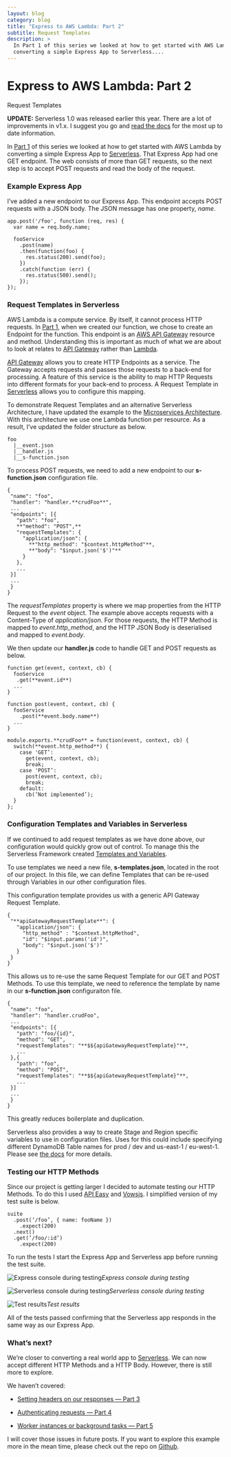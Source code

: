 ```yaml
---
layout: blog
category: blog
title: "Express to AWS Lambda: Part 2"
subtitle: Request Templates
description: >
  In Part 1 of this series we looked at how to get started with AWS Lambda by 
  converting a simple Express App to Serverless....
---
```


# Express to AWS Lambda: Part 2

Request Templates

**UPDATE:** Serverless 1.0 was released earlier this year. There are a lot of improvements in v1.x. I suggest you go and [read the docs](https://serverless.com/framework/) for the most up to date information.

In [Part 1](https://medium.com/@johncmckim/express-to-aws-lambda-part-1-a057096abe34) of this series we looked at how to get started with AWS Lambda by converting a simple Express App to [Serverless](https://github.com/serverless/serverless). That Express App had one GET endpoint. The web consists of more than GET requests, so the next step is to accept POST requests and read the body of the request.

### Example Express App

I’ve added a new endpoint to our Express App. This endpoint accepts POST requests with a JSON body. The JSON message has one property, *name*.

    app.post('/foo', function (req, res) {
      var name = req.body.name;

      fooService
        .post(name)
        .then(function(foo) {
          res.status(200).send(foo);
        })
        .catch(function (err) {
          res.status(500).send();
        });
    });

### Request Templates in Serverless

AWS Lambda is a compute service. By itself, it cannot process HTTP requests. In [Part 1](https://medium.com/@johncmckim/express-to-aws-lambda-part-1-a057096abe34), when we created our function, we chose to create an Endpoint for the function. This endpoint is an [AWS API Gateway](https://aws.amazon.com/api-gateway/) resource and method. Understanding this is important as much of what we are about to look at relates to [API Gateway](https://aws.amazon.com/api-gateway/) rather than [Lambda](https://aws.amazon.com/lambda/).

[API Gateway](https://aws.amazon.com/api-gateway/) allows you to create HTTP Endpoints as a service. The Gateway accepts requests and passes those requests to a back-end for processing. A feature of this service is the ability to map HTTP Requests into different formats for your back-end to process. A Request Template in [Serverless](https://github.com/serverless/serverless) allows you to configure this mapping.

To demonstrate Request Templates and an alternative Serverless Architecture, I have updated the example to the [Microservices Architecture](http://docs.serverless.com/docs/application-architectures). With this architecture we use one Lambda function per resource. As a result, I’ve updated the folder structure as below.

    foo
      |__event.json
      |__handler.js
      |__s-function.json

To process POST requests, we need to add a new endpoint to our **s-function.json** configuration file.

    {
     "name": "foo",
     "handler": "handler.**crudFoo**",
     ...
     "endpoints": [{
       "path": "foo",
       **"method": "POST",**
       "requestTemplates": {
         "application/json": {
           **"http_method": "$context.httpMethod"**,
           **"body": "$input.json('$')"**
         }
       },
       ...
     }]
     ...
     }
    }

The *requestTemplates* property is where we map properties from the HTTP Request to the *event* object. The example above accepts requests with a Content-Type of *application/json*. For those requests, the HTTP Method is mapped to *event.http_method*, and the HTTP JSON Body is deserialised and mapped to *event.body*.

We then update our **handler.js** code to handle GET and POST requests as below.

    function get(event, context, cb) {
      fooService
       .get(**event.id**)
      ...
    }

    function post(event, context, cb) {
      fooService
        .post(**event.body.name**)
      ...
    }

    module.exports.**crudFoo** = function(event, context, cb) {
      switch(**event.http_method**) {
        case 'GET’:
          get(event, context, cb);
          break;
        case 'POST’:
          post(event, context, cb);
          break;
        default:
          cb(’Not implemented’);
      }
    };

### Configuration Templates and Variables in Serverless

If we continued to add request templates as we have done above, our configuration would quickly grow out of control. To manage this the Serverless Framework created [Templates and Variables](http://docs.serverless.com/docs/templates-variables).

To use templates we need a new file, **s-templates.json**, located in the root of our project. In this file, we can define Templates that can be re-used through Variables in our other configuration files.

This configuration template provides us with a generic API Gateway Request Template.

    {
     "**apiGatewayRequestTemplate**": {
       "application/json": {
         "http_method" : "$context.httpMethod",
         "id": "$input.params('id')",
         "body": "$input.json('$')"
       }
     }
    }

This allows us to re-use the same Request Template for our GET and POST Methods. To use this template, we need to reference the template by name in our **s-function.json** configuraiton file.

    {
     "name": "foo",
     "handler": "handler.crudFoo",
     ...
     "endpoints": [{
       "path": "foo/{id}",
       "method": "GET",
       "requestTemplates": "**$${apiGatewayRequestTemplate}"**,
       ...
     },{
       "path": "foo",
       "method": "POST",
       "requestTemplates": "**$${apiGatewayRequestTemplate}"**,
       ...
     }]
     ...
     }
    }

This greatly reduces boilerplate and duplication.

Serverless also provides a way to create Stage and Region specific variables to use in configuration files. Uses for this could include specifying different DynamoDB Table names for prod / dev and us-east-1 / eu-west-1. Please see [the docs](http://docs.serverless.com/docs/templates-variables#section-variables) for more details.

### Testing our HTTP Methods

Since our project is getting larger I decided to automate testing our HTTP Methods. To do this I used [API Easy](https://github.com/vowsjs/api-easy) and [Vowsjs](http://vowsjs.org/). I simplified version of my test suite is below.

    suite
      .post(‘/foo’, { name: fooName })
        .expect(200)
      .next()
      .get(’/foo/:id’) 
        .expect(200)

To run the tests I start the Express App and Serverless app before running the test suite.

![Express console during testing](https://cdn-images-1.medium.com/max/2088/1*DKZkMgHBzrQKfc856G_Fgw.png)*Express console during testing*

![Serverless console during testing](https://cdn-images-1.medium.com/max/2112/1*-vXH_WaRrq7X2_mwYkdgZw.png)*Serverless console during testing*

![Test results](https://cdn-images-1.medium.com/max/2716/1*PucbkjLvmqm8T7ukWKmUIQ.png)*Test results*

All of the tests passed confirming that the Serverless app responds in the same way as our Express App.

### What’s next?

We’re closer to converting a real world app to [Serverless](https://github.com/serverless/serverless). We can now accept different HTTP Methods and a HTTP Body. However, there is still more to explore.

We haven’t covered:

* [Setting headers on our responses — Part 3](https://medium.com/@johncmckim/express-to-aws-lambda-part-3-eca9a442f9ff)

* [Authenticating requests — Part 4](https://medium.com/@johncmckim/express-to-aws-lambda-part-4-22257f71385f)

* [Worker instances or background tasks — Part 5](https://medium.com/@johncmckim/express-to-aws-lambda-part-5-dcde1532279c)

I will cover those issues in future posts. If you want to explore this example more in the mean time, please check out the repo on [Github](https://github.com/johncmckim/express-to-aws-lambda/tree/2-request-templates).
